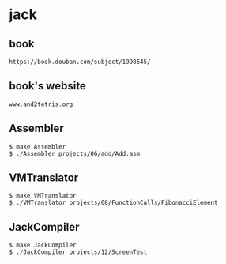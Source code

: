 # jack

## book
```
https://book.douban.com/subject/1998645/
```

## book's website
```
www.and2tetris.org
```


## Assembler
```
$ make Assembler
$ ./Assembler projects/06/add/Add.asm 
```

## VMTranslator
```
$ make VMTranslator
$ ./VMTranslator projects/08/FunctionCalls/FibonacciElement
```

## JackCompiler
```
$ make JackCompiler
$ ./JackCompiler projects/12/ScreenTest
```
